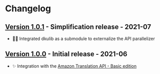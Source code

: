 # Changelog

## [Version 1.0.1](https://github.com/dataiku/dss-plugin-nlp-amazon-translation/releases/tag/v1.0.1) - Simplification release - 2021-07

- 😵‍💫 Integrated dkulib as a submodule to externalize the API parallelizer

## [Version 1.0.0](https://github.com/dataiku/dss-plugin-nlp-amazon-translation/releases/tag/v1.0.0) - Initial release - 2021-06

- ✨ Integration with the [Amazon Translation API - Basic edition](https://aws.amazon.com/translate/)
